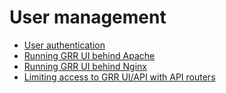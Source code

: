 # User management

* [User authentication](authentication.md)
* [Running GRR UI behind Apache](running-behind-apache.md)
* [Running GRR UI behind Nginx](running-behind-nginx.md)
* [Limiting access to GRR UI/API with API routers](limiting-access-with-routers.md)
